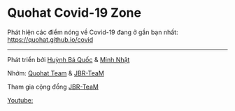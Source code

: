 # Quohat Covid-19 Zone

Phát hiện các điểm nóng về Covid-19 đang ở gần bạn nhất: https://quohat.github.io/covid

---

Phát triển bởi [Huỳnh Bá Quốc](https://www.facebook.com/quocbahuynhtt/) & [Minh Nhật](https://nhatminhbui.github.io)

Nhớm: [Quohat Team](https://www.facebook.com/quohat/) & [JBR-TeaM](https://www.facebook.com/jbrteam2/)

Tham gia cộng đồng [JBR-TeaM](https://www.facebook.com/groups/jbrteam/)

[Youtube:](https://www.youtube.com/channel/UCK4mAYG_QTyaK1ViZwQrLJw/)
